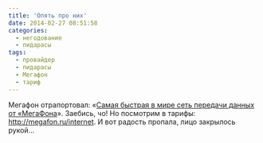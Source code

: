 ```yaml
---
title: 'Опять про них'
date: 2014-02-27 08:51:58
categories:
  - негодование
  - пидарасы
tags:
  - провайдер
  - пидарасы
  - Мегафон
  - тариф
---
```


Мегафон отрапортовал: «<a href="http://habrahabr.ru/company/megafon/blog/213991">Самая быстрая в
мире сеть передачи данных от «МегаФона</a>». Заебись, чо! Но посмотрим в тарифы:
<a href="http://megafon.ru/internet">http://megafon.ru/internet</a>. И вот радость пропала, лицо
закрылось рукой...

